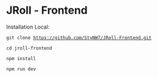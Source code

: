 # JRoll - Frontend

Installation Local:

<code>git clone https://github.com/StyNW7/JRoll-Frontend.git</code>

<code>cd jroll-frontend</code>

<code>npm install</code>

<code>npm run dev</code>